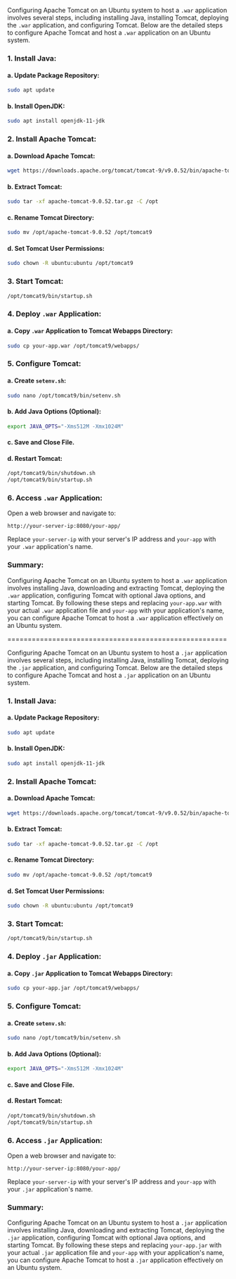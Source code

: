 Configuring Apache Tomcat on an Ubuntu system to host a `.war` application involves several steps, including installing Java, installing Tomcat, deploying the `.war` application, and configuring Tomcat. Below are the detailed steps to configure Apache Tomcat and host a `.war` application on an Ubuntu system.

### 1. Install Java:

#### a. Update Package Repository:

```bash
sudo apt update
```

#### b. Install OpenJDK:

```bash
sudo apt install openjdk-11-jdk
```

### 2. Install Apache Tomcat:

#### a. Download Apache Tomcat:

```bash
wget https://downloads.apache.org/tomcat/tomcat-9/v9.0.52/bin/apache-tomcat-9.0.52.tar.gz
```

#### b. Extract Tomcat:

```bash
sudo tar -xf apache-tomcat-9.0.52.tar.gz -C /opt
```

#### c. Rename Tomcat Directory:

```bash
sudo mv /opt/apache-tomcat-9.0.52 /opt/tomcat9
```

#### d. Set Tomcat User Permissions:

```bash
sudo chown -R ubuntu:ubuntu /opt/tomcat9
```

### 3. Start Tomcat:

```bash
/opt/tomcat9/bin/startup.sh
```

### 4. Deploy `.war` Application:

#### a. Copy `.war` Application to Tomcat Webapps Directory:

```bash
sudo cp your-app.war /opt/tomcat9/webapps/
```

### 5. Configure Tomcat:

#### a. Create `setenv.sh`:

```bash
sudo nano /opt/tomcat9/bin/setenv.sh
```

#### b. Add Java Options (Optional):

```bash
export JAVA_OPTS="-Xms512M -Xmx1024M"
```

#### c. Save and Close File.

#### d. Restart Tomcat:

```bash
/opt/tomcat9/bin/shutdown.sh
/opt/tomcat9/bin/startup.sh
```

### 6. Access `.war` Application:

Open a web browser and navigate to:

```text
http://your-server-ip:8080/your-app/
```

Replace `your-server-ip` with your server's IP address and `your-app` with your `.war` application's name.

### Summary:

Configuring Apache Tomcat on an Ubuntu system to host a `.war` application involves installing Java, downloading and extracting Tomcat, deploying the `.war` application, configuring Tomcat with optional Java options, and starting Tomcat. By following these steps and replacing `your-app.war` with your actual `.war` application file and `your-app` with your application's name, you can configure Apache Tomcat to host a `.war` application effectively on an Ubuntu system.


======================================================


Configuring Apache Tomcat on an Ubuntu system to host a `.jar` application involves several steps, including installing Java, installing Tomcat, deploying the `.jar` application, and configuring Tomcat. Below are the detailed steps to configure Apache Tomcat and host a `.jar` application on an Ubuntu system.

### 1. Install Java:

#### a. Update Package Repository:

```bash
sudo apt update
```

#### b. Install OpenJDK:

```bash
sudo apt install openjdk-11-jdk
```

### 2. Install Apache Tomcat:

#### a. Download Apache Tomcat:

```bash
wget https://downloads.apache.org/tomcat/tomcat-9/v9.0.52/bin/apache-tomcat-9.0.52.tar.gz
```

#### b. Extract Tomcat:

```bash
sudo tar -xf apache-tomcat-9.0.52.tar.gz -C /opt
```

#### c. Rename Tomcat Directory:

```bash
sudo mv /opt/apache-tomcat-9.0.52 /opt/tomcat9
```

#### d. Set Tomcat User Permissions:

```bash
sudo chown -R ubuntu:ubuntu /opt/tomcat9
```

### 3. Start Tomcat:

```bash
/opt/tomcat9/bin/startup.sh
```

### 4. Deploy `.jar` Application:

#### a. Copy `.jar` Application to Tomcat Webapps Directory:

```bash
sudo cp your-app.jar /opt/tomcat9/webapps/
```

### 5. Configure Tomcat:

#### a. Create `setenv.sh`:

```bash
sudo nano /opt/tomcat9/bin/setenv.sh
```

#### b. Add Java Options (Optional):

```bash
export JAVA_OPTS="-Xms512M -Xmx1024M"
```

#### c. Save and Close File.

#### d. Restart Tomcat:

```bash
/opt/tomcat9/bin/shutdown.sh
/opt/tomcat9/bin/startup.sh
```

### 6. Access `.jar` Application:

Open a web browser and navigate to:

```text
http://your-server-ip:8080/your-app/
```

Replace `your-server-ip` with your server's IP address and `your-app` with your `.jar` application's name.

### Summary:

Configuring Apache Tomcat on an Ubuntu system to host a `.jar` application involves installing Java, downloading and extracting Tomcat, deploying the `.jar` application, configuring Tomcat with optional Java options, and starting Tomcat. By following these steps and replacing `your-app.jar` with your actual `.jar` application file and `your-app` with your application's name, you can configure Apache Tomcat to host a `.jar` application effectively on an Ubuntu system.




